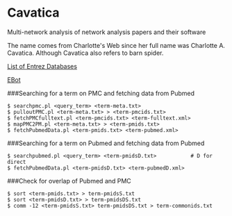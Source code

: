 # Cavatica
Multi-network analysis of network analysis papers and their software

The name comes from Charlotte's Web since her full name was Charlotte A. Cavatica. Although Cavatica also refers to barn spider.

[List of Entrez Databases](https://eutils.ncbi.nlm.nih.gov/entrez/eutils/einfo.fcgi)

[EBot](http://www.ncbi.nlm.nih.gov/Class/PowerTools/eutils/ebot.cgi)

###Searching for a term on PMC and fetching data from Pubmed

```
$ searchpmc.pl <query_term> <term-meta.txt>
$ pulloutPMC.pl <term-meta.txt> > <term-pmcids.txt>
$ fetchPMCfulltext.pl <term-pmcids.txt> <term-fulltext.xml>
$ mapPMC2PM.pl <term-meta.txt> > <term-pmids.txt>
$ fetchPubmedData.pl <term-pmids.txt> <term-pubmed.xml>
```

###Searching for a term on Pubmed and fetching data from Pubmed 
```
$ searchpubmed.pl <query_term> <term-pmidsD.txt>           # D for direct
$ fetchPubmedData.pl <term-pmidsD.txt> <term-pubmedD.xml>
```

###Check for overlap of Pubmed and PMC
```
$ sort <term-pmids.txt> > term-pmidsS.txt
$ sort <term-pmidsD.txt> > term-pmidsDS.txt
$ comm -12 <term-pmidsS.txt> term-pmidsDS.txt > term-commonids.txt
```